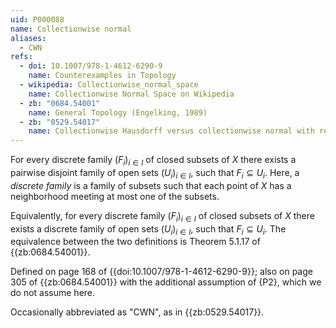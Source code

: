 ```yaml
---
uid: P000088
name: Collectionwise normal
aliases:
  - CWN
refs:
  - doi: 10.1007/978-1-4612-6290-9
    name: Counterexamples in Topology
  - wikipedia: Collectionwise_normal_space
    name: Collectionwise Normal Space on Wikipedia
  - zb: "0684.54001"
    name: General Topology (Engelking, 1989)
  - zb: "0529.54017"
    name: Collectionwise Hausdorff versus collectionwise normal with respect to compact sets (Reed)
---
```


For every discrete family $(F_i)_{i \in I}$  of closed subsets of $X$ there exists a pairwise disjoint family of open sets $(U_i)_{i \in I}$, such that $F_i \subseteq U_i$.
Here, a *discrete family* is a family of subsets such that each point of $X$ has a neighborhood meeting at most one of the subsets.

Equivalently, for every discrete family $(F_i)_{i \in I}$  of closed subsets of $X$ there exists a discrete family of open sets $(U_i)_{i \in I}$, such that $F_i \subseteq U_i$.  The equivalence between the two definitions is Theorem 5.1.17 of {{zb:0684.54001}}.

Defined on page 168 of {{doi:10.1007/978-1-4612-6290-9}};
also on page 305 of {{zb:0684.54001}} with the additional assumption of {P2}, which we do not assume here.

Occasionally abbreviated as "CWN", as in {{zb:0529.54017}}.
